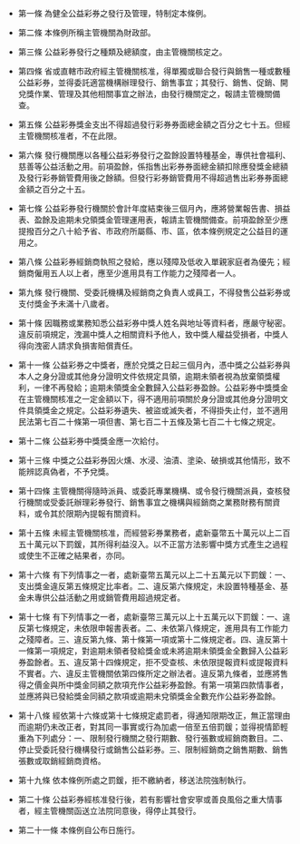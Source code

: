 * 第一條 為健全公益彩券之發行及管理，特制定本條例。

* 第二條 本條例所稱主管機關為財政部。

* 第三條 公益彩券發行之種類及總額度，由主管機關核定之。

* 第四條 省或直轄市政府經主管機關核准，得單獨或聯合發行與銷售一種或數種公益彩券，並得委託適當機構辦理發行、銷售事宜；其發行、銷售、促銷、開兌獎作業、管理及其他相關事宜之辦法，由發行機關定之，報請主管機關備查。

* 第五條 公益彩券獎金支出不得超過發行彩券券面總金額之百分之七十五。但經主管機關核准者，不在此限。

* 第六條 發行機關應以各種公益彩券發行之盈餘設置特種基金，專供社會福利、慈善等公益活動之用。前項盈餘，係指售出彩券券面總金額扣除應發獎金總額及發行彩券銷管費用後之餘額。但發行彩券銷管費用不得超過售出彩券券面總金額之百分之十五。

* 第七條 公益彩券發行機關於會計年度結束後三個月內，應將營業報告書、損益表、盈餘及逾期未兌領獎金管理運用表，報請主管機關備查。前項盈餘至少應提撥百分之八十給予省、市政府所屬縣、市、區，依本條例規定之公益目的運用之。

* 第八條 公益彩券經銷商執照之發給，應以殘障及低收入單親家庭者為優先；經銷商僱用五人以上者，應至少進用具有工作能力之殘障者一人。

* 第九條 發行機關、受委託機構及經銷商之負責人或員工，不得發售公益彩券或支付獎金予未滿十八歲者。

* 第十條 因職務或業務知悉公益彩券中獎人姓名與地址等資料者，應嚴守秘密。違反前項規定，洩漏中獎人之相關資料予他人，致中獎人權益受損者，中獎人得向洩密人請求負損害賠償責任。

* 第十一條 公益彩券之中獎者，應於兌獎之日起三個月內，憑中獎之公益彩券與本人之身分證或其他身分證明文件依規定具領，逾期未領者視為放棄領獎權利，一律不再發給；逾期未領獎金全數歸入公益彩券盈餘。公益彩券中獎獎金在主管機關核准之一定金額以下，得不適用前項關於身分證或其他身分證明文件具領獎金之規定。公益彩券遺失、被盜或滅失者，不得掛失止付，並不適用民法第七百二十條第一項但書、第七百二十五條及第七百二十七條之規定。

* 第十二條 公益彩券中獎獎金應一次給付。

* 第十三條 中獎之公益彩券因火燻、水浸、油漬、塗染、破損或其他情形，致不能辨認真偽者，不予兌獎。

* 第十四條 主管機關得隨時派員、或委託專業機構、或令發行機關派員，查核發行機關或受委託辦理彩券發行、銷售事宜之機構與經銷商之業務財務有關資料，或令其於限期內提報有關資料。

* 第十五條 未經主管機關核准，而經營彩券業務者，處新臺幣五十萬元以上二百五十萬元以下罰鍰，其所得利益沒入。以不正當方法影響中獎方式產生之過程或使生不正確之結果者，亦同。

* 第十六條 有下列情事之一者，處新臺幣五萬元以上二十五萬元以下罰鍰：一、支出獎金違反第五條規定比率者。二、違反第六條規定，未設置特種基金、基金未專供公益活動之用或銷管費用超過規定者。

* 第十七條 有下列情事之一者，處新臺幣三萬元以上十五萬元以下罰鍰：一、違反第七條規定，未依限申報書表者。二、未依第八條規定，進用具有工作能力之殘障者。三、違反第九條、第十條第一項或第十二條規定者。四、違反第十一條第一項規定，對逾期未領者發給獎金或未將逾期未領獎金全數歸入公益彩券盈餘者。五、違反第十四條規定，拒不受查核、未依限提報資料或提報資料不實者。六、違反主管機關依第四條所定之辦法者。違反第九條者，並應將售得之價金與所中獎金同額之款項充作公益彩券盈餘。有第一項第四款情事者，並應將與已發給獎金同額之款項或逾期未兌領獎金全數充作公益彩券盈餘。

* 第十八條 經依第十六條或第十七條規定處罰者，得通知限期改正，無正當理由而逾期仍未改正者，對其同一事實或行為加處一倍至五倍罰鍰；並得視情節輕重為下列處分：一、限制發行機關之發行期數、發行張數或經銷商數目。二、停止受委託發行機構發行或銷售公益彩券。三、限制經銷商之銷售期數、銷售張數或取銷經銷商資格。

* 第十九條 依本條例所處之罰鍰，拒不繳納者，移送法院強制執行。

* 第二十條 公益彩券經核准發行後，若有影響社會安寧或善良風俗之重大情事者，經主管機關函送立法院同意後，得停止其發行。

* 第二十一條 本條例自公布日施行。

